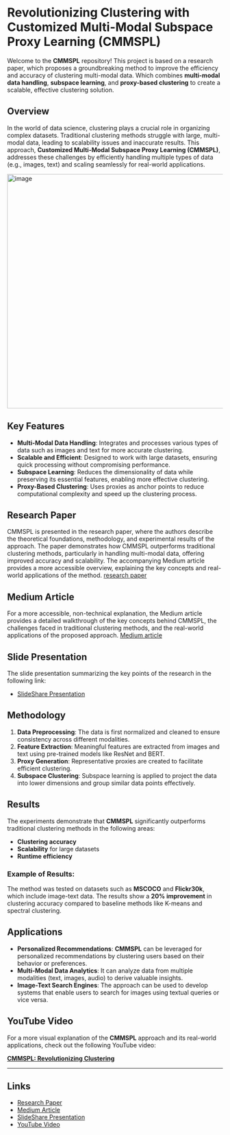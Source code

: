 # Revolutionizing Clustering with Customized Multi-Modal Subspace Proxy Learning (CMMSPL)

Welcome to the **CMMSPL** repository! This project is based on a research paper, which proposes a groundbreaking method to improve the efficiency and accuracy of clustering multi-modal data. Which combines **multi-modal data handling**, **subspace learning**, and **proxy-based clustering** to create a scalable, effective clustering solution.

## Overview

In the world of data science, clustering plays a crucial role in organizing complex datasets. Traditional clustering methods struggle with large, multi-modal data, leading to scalability issues and inaccurate results. This approach, **Customized Multi-Modal Subspace Proxy Learning (CMMSPL)**, addresses these challenges by efficiently handling multiple types of data (e.g., images, text) and scaling seamlessly for real-world applications.

<img width="547" alt="image" src="https://github.com/user-attachments/assets/1a4df7f1-ff26-4d1e-ab0f-910bb7f229ff">


## Key Features

- **Multi-Modal Data Handling**: Integrates and processes various types of data such as images and text for more accurate clustering.
- **Scalable and Efficient**: Designed to work with large datasets, ensuring quick processing without compromising performance.
- **Subspace Learning**: Reduces the dimensionality of data while preserving its essential features, enabling more effective clustering.
- **Proxy-Based Clustering**: Uses proxies as anchor points to reduce computational complexity and speed up the clustering process.

## Research Paper

CMMSPL is presented in the research paper, where the authors describe the theoretical foundations, methodology, and experimental results of the approach. The paper demonstrates how CMMSPL outperforms traditional clustering methods, particularly in handling multi-modal data, offering improved accuracy and scalability. The accompanying Medium article provides a more accessible overview, explaining the key concepts and real-world applications of the method.
[research paper](https://arxiv.org/pdf/2411.03978)

## Medium Article

For a more accessible, non-technical explanation, the Medium article provides a detailed walkthrough of the key concepts behind CMMSPL, the challenges faced in traditional clustering methods, and the real-world applications of the proposed approach.
[Medium article](https://medium.com/@syedanidakhader/revolutionizing-clustering-with-customized-multi-modal-subspace-proxy-learning-66a1512c1729)

## Slide Presentation

The slide presentation summarizing the key points of the research in the following link:
- [SlideShare Presentation](https://www.slideshare.net/slideshow/customized-multiple-clustering-via-multi-modal-subspace-proxy-learning-pptx-pdf/273786163)

## Methodology

1. **Data Preprocessing**: The data is first normalized and cleaned to ensure consistency across different modalities.  
2. **Feature Extraction**: Meaningful features are extracted from images and text using pre-trained models like ResNet and BERT.  
3. **Proxy Generation**: Representative proxies are created to facilitate efficient clustering.  
4. **Subspace Clustering**: Subspace learning is applied to project the data into lower dimensions and group similar data points effectively.

## Results

The experiments demonstrate that **CMMSPL** significantly outperforms traditional clustering methods in the following areas:  
- **Clustering accuracy**  
- **Scalability** for large datasets  
- **Runtime efficiency**  

### Example of Results:  
The method was tested on datasets such as **MSCOCO** and **Flickr30k**, which include image-text data. The results show a **20% improvement** in clustering accuracy compared to baseline methods like K-means and spectral clustering.

## Applications

- **Personalized Recommendations**: **CMMSPL** can be leveraged for personalized recommendations by clustering users based on their behavior or preferences.  
- **Multi-Modal Data Analytics**: It can analyze data from multiple modalities (text, images, audio) to derive valuable insights.  
- **Image-Text Search Engines**: The approach can be used to develop systems that enable users to search for images using textual queries or vice versa.

## YouTube Video

For a more visual explanation of the **CMMSPL** approach and its real-world applications, check out the following YouTube video:

[**CMMSPL: Revolutionizing Clustering**](https://youtu.be/m8meZC6q5vc)

---
## Links
- [Research Paper](https://arxiv.org/pdf/2411.03978)  
- [Medium Article](https://medium.com/@syedanidakhader/revolutionizing-clustering-with-customized-multi-modal-subspace-proxy-learning-66a1512c1729)
- [SlideShare Presentation](https://www.slideshare.net/slideshow/customized-multiple-clustering-via-multi-modal-subspace-proxy-learning-pptx-pdf/273786163)
- [YouTube Video](https://youtu.be/m8meZC6q5vc)

